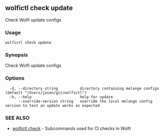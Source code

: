 ## wolfictl check update

Check Wolfi update configs

### Usage

```
wolfictl check update
```

### Synopsis

Check Wolfi update configs

### Options

```
  -d, --directory string          directory containing melange configs (default "/Users/jason/git/wolfictl")
  -h, --help                      help for update
      --override-version string   override the local melange config version to test an update works as expected
```

### SEE ALSO

* [wolfictl check](wolfictl_check.md)	 - Subcommands used for CI checks in Wolfi

